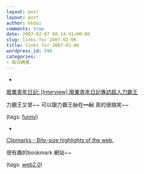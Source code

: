 ```yaml
---
layout: post
layout: post
author: kkdai
comments: true
date: 2007-02-07 08:14:41+00:00
slug: links-for-2007-02-06
title: links for 2007-02-06
wordpress_id: 590
categories:
- 每日網摘
---
```



	
  * 
		

[廢業青年日記: [Interview] 廢業青年日記專訪超人力霸王](http://sdkfz251.blogspot.com/2007/02/interview.html)


		

力霸王又曾~~ 可以跟力霸王~~扯在一起~~ 真的很搞笑~~


		

(tags: [funny](http://del.icio.us/kkdai/funny))


	

	
  * 
		

[Clipmarks - Bite-size highlights of the web.](http://clipmarks.com/)


		

很有趣的bookmark 網站~~


		

(tags: [web2.0](http://del.icio.us/kkdai/web2.0))


	


